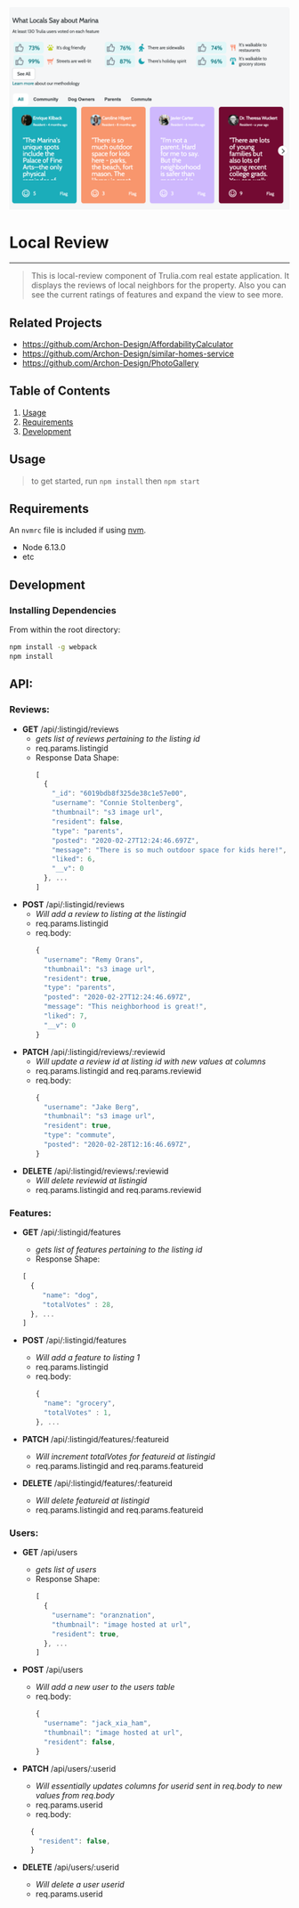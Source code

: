 ![Local-Review](App.png)
# Local Review
---

>This is local-review component of Trulia.com real estate application. It displays the reviews of local neighbors for the property. Also you can see the current ratings of features and expand the view to see more.

## Related Projects

  - https://github.com/Archon-Design/AffordabilityCalculator
  - https://github.com/Archon-Design/similar-homes-service
  - https://github.com/Archon-Design/PhotoGallery

## Table of Contents

1. [Usage](#Usage)
1. [Requirements](#requirements)
1. [Development](#development)

## Usage

> to get started, run `npm install` then `npm start`

## Requirements

An `nvmrc` file is included if using [nvm](https://github.com/creationix/nvm).

- Node 6.13.0
- etc

## Development

### Installing Dependencies

From within the root directory:

```sh
npm install -g webpack
npm install
```

## API:

### Reviews:
  * **GET** /api/:listingid/reviews
    * _gets list of reviews pertaining to the listing id_
    * req.params.listingid
    * Response Data Shape:
      ```javascript
      [
        {
          "_id": "6019bdb8f325de38c1e57e00",
          "username": "Connie Stoltenberg",
          "thumbnail": "s3 image url",
          "resident": false,
          "type": "parents",
          "posted": "2020-02-27T12:24:46.697Z",
          "message": "There is so much outdoor space for kids here!",
          "liked": 6,
          "__v": 0
        }, ...
      ]
      ```
  * **POST** /api/:listingid/reviews
    * _Will add a review to listing at the listingid_
    * req.params.listingid
    * req.body:
      ```javascript
      {
        "username": "Remy Orans",
        "thumbnail": "s3 image url",
        "resident": true,
        "type": "parents",
        "posted": "2020-02-27T12:24:46.697Z",
        "message": "This neighborhood is great!",
        "liked": 7,
        "__v": 0
      }
      ```
  * **PATCH** /api/:listingid/reviews/:reviewid
    * _Will update a review id at listing id with new values at columns_
    * req.params.listingid and req.params.reviewid
    * req.body:
      ```javascript
      {
        "username": "Jake Berg",
        "thumbnail": "s3 image url",
        "resident": true,
        "type": "commute",
        "posted": "2020-02-28T12:16:46.697Z",
      }
      ```
  * **DELETE** /api/:listingid/reviews/:reviewid
    * _Will delete reviewid at listingid_
    * req.params.listingid and req.params.reviewid


### Features:
  * **GET** /api/:listingid/features
    * _gets list of features pertaining to the listing id_
    * Response Shape:
    ```javascript
    [
      {
         "name": "dog",
         "totalVotes" : 28,
      }, ...
    ]
    ```
  * **POST** /api/:listingid/features
    * _Will add a feature to listing 1_
    * req.params.listingid
    * req.body:
      ```javascript
      {
        "name": "grocery",
        "totalVotes" : 1,
      }, ...
      ```
  * **PATCH** /api/:listingid/features/:featureid
    * _Will increment totalVotes for featureid at listingid_
    * req.params.listingid and req.params.featureid

  * **DELETE** /api/:listingid/features/:featureid
    * _Will delete featureid at listingid_
    * req.params.listingid and req.params.featureid


### Users:
  * **GET** /api/users
    * _gets list of users_
    * Response Shape:
      ```javascript
      [
        {
          "username": "oranznation",
          "thumbnail": "image hosted at url",
          "resident": true,
        }, ...
      ]
      ```
  * **POST** /api/users
    * _Will add a new user to the users table_
    * req.body:
      ```javascript
      {
        "username": "jack_xia_ham",
        "thumbnail": "image hosted at url",
        "resident": false,
      }
      ```

  * **PATCH** /api/users/:userid
    * _Will essentially updates columns for userid sent in req.body to new values from req.body_
    * req.params.userid
    * req.body:
    ```javascript
      {
        "resident": false,
      }
      ```

  * **DELETE** /api/users/:userid
    * _Will delete a user userid_
    * req.params.userid




